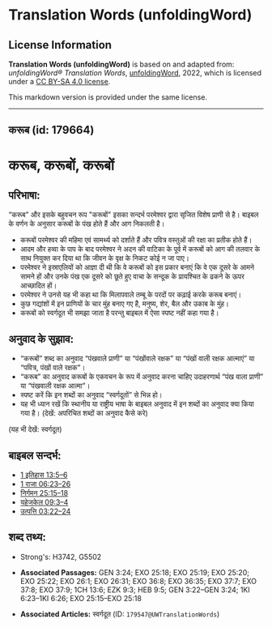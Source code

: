# Translation Words (unfoldingWord)

## License Information

**Translation Words (unfoldingWord)** is based on and adapted from: _unfoldingWord® Translation Words_, [unfoldingWord](https://unfoldingword.org/utw), 2022, which is licensed under a [CC BY-SA 4.0 license](https://creativecommons.org/licenses/by-sa/4.0/legalcode.en).

This markdown version is provided under the same license.



--------------------------------

## करूब (id: 179664)

करूब, करूबों, करूबों
====================

परिभाषा:
--------

“करूब” और इसके बहुवचन रूप "करूबों" इसका सन्दर्भ परमेश्वर द्वारा सृजित विशेष प्राणी से है। बाइबल के वर्णन के अनुसार करूबों के पंख होते हैं और आग निकलती है।

* करूबों परमेश्वर की महिमा एवं सामर्थ्य को दर्शाते हैं और पवित्र वस्तुओं की रक्षा का प्रतीक होते हैं।
* आदम और हव्वा के पाप के बाद परमेश्वर ने अदन की वाटिका के पूर्व में करूबों को आग की तलवार के साथ नियुक्त कर दिया था कि जीवन के वृक्ष के निकट कोई न जा पाए।
* परमेश्वर ने इस्राएलियों को आज्ञा दी थी कि वे करूबों को इस प्रकार बनाएं कि वे एक दूसरे के आमने सामने हों और उनके पंख एक दूसरे को छूते हुए वाचा के सन्दूक के प्रायश्चित के ढकने के ऊपर आच्छादित हों।
* परमेश्वर ने उनसे यह भी कहा था कि मिलापवाले तम्बू के परदों पर कढ़ाई करके करूब बनाएं।
* कुछ गद्यांशों में इन प्राणियों के चार मुंह बनाए गए है, मनुष्य, शेर, बैल और उकाब के मुंह।
* करूबों को स्वर्गदूत भी समझा जाता है परन्तु बाइबल में ऐसा स्पष्ट नहीं कहा गया है।

अनुवाद के सुझाव:
----------------

* “करूबों” शब्द का अनुवाद “पंखवाले प्राणी” या “पंखोंवाले रक्षक” या “पंखों वाली रक्षक आत्माएं” या “पवित्र, पंखों वाले रक्षक”।
* “करूब” का अनुवाद करूबों के एकवचन के रूप में अनुवाद करना चाहिए उदाहरणार्थ “पंख वाला प्राणी” या “पंखवाली रक्षक आत्मा”।
* स्पष्ट करें कि इन शब्दों का अनुवाद “स्वर्गदूतों” से भिन्न हो।
* यह भी ध्यान रखें कि स्थानीय या राष्ट्रीय भाषा के बाइबल अनुवाद में इन शब्दों का अनुवाद क्या किया गया है। (देखें: अपरिचित शब्दों का अनुवाद कैसे करे)

(यह भी देखें: स्वर्गदूत)

बाइबल सन्दर्भ:
--------------

* [1 इतिहास 13:5–6](https://ref.ly/1Chr0:0)
* [1 राजा 06:23–26](https://ref.ly/1Kgs0:0)
* [निर्गमन 25:15–18](https://ref.ly/Exod25:15-Exod25:18)
* [यहेजकेल 09:3–4](https://ref.ly/Ezek9:3-Ezek9:4)
* [उत्पत्ति 03:22–24](https://ref.ly/Gen3:22-Gen3:24)

शब्द तथ्य:
----------

* Strong's: H3742, G5502

* **Associated Passages:** GEN 3:24; EXO 25:18; EXO 25:19; EXO 25:20; EXO 25:22; EXO 26:1; EXO 26:31; EXO 36:8; EXO 36:35; EXO 37:7; EXO 37:8; EXO 37:9; 1CH 13:6; EZK 9:3; HEB 9:5; GEN 3:22–GEN 3:24; 1KI 6:23–1KI 6:26; EXO 25:15–EXO 25:18
* **Associated Articles:** स्वर्गदूत (ID: `179547@UWTranslationWords`)

